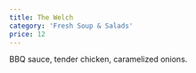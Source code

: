 ```yaml
---
title: The Welch
category: 'Fresh Soup & Salads'
price: 12
---
```



BBQ sauce, tender chicken, caramelized onions.